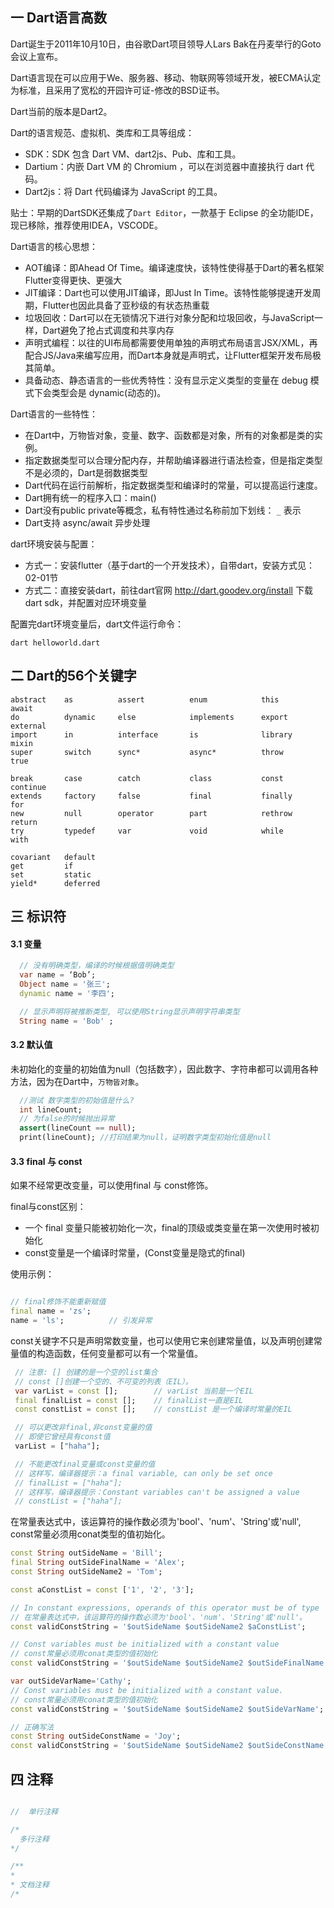 ## 一 Dart语言高数

Dart诞生于2011年10月10日，由谷歌Dart项目领导人Lars Bak在丹麦举行的Goto会议上宣布。  

Dart语言现在可以应用于We、服务器、移动、物联网等领域开发，被ECMA认定为标准，且采用了宽松的开园许可证-修改的BSD证书。  

Dart当前的版本是Dart2。  

Dart的语言规范、虚拟机、类库和工具等组成：
- SDK：SDK 包含 Dart VM、dart2js、Pub、库和工具。
- Dartium：内嵌 Dart VM 的 Chromium ，可以在浏览器中直接执行 dart 代码。
- Dart2js：将 Dart 代码编译为 JavaScript 的工具。

贴士：早期的DartSDK还集成了`Dart Editor`，一款基于 Eclipse 的全功能IDE，现已移除，推荐使用IDEA，VSCODE。 

Dart语言的核心思想：
- AOT编译：即Ahead Of Time。编译速度快，该特性使得基于Dart的著名框架Flutter变得更快、更强大
- JIT编译：Dart也可以使用JIT编译，即Just In Time。该特性能够提速开发周期，Flutter也因此具备了亚秒级的有状态热重载
- 垃圾回收：Dart可以在无锁情况下进行对象分配和垃圾回收，与JavaScript一样，Dart避免了抢占式调度和共享内存
- 声明式编程：以往的UI布局都需要使用单独的声明式布局语言JSX/XML，再配合JS/Java来编写应用，而Dart本身就是声明式，让Flutter框架开发布局极其简单。
- 具备动态、静态语言的一些优秀特性：没有显示定义类型的变量在 debug 模式下会类型会是 dynamic(动态的)。

Dart语言的一些特性：
- 在Dart中，万物皆对象，变量、数字、函数都是对象，所有的对象都是类的实例。
- 指定数据类型可以合理分配内存，并帮助编译器进行语法检查，但是指定类型不是必须的，Dart是弱数据类型
- Dart代码在运行前解析，指定数据类型和编译时的常量，可以提高运行速度。
- Dart拥有统一的程序入口：main()
- Dart没有public private等概念，私有特性通过名称前加下划线： `_` 表示
- Dart支持 async/await 异步处理


dart环境安装与配置：
- 方式一：安装flutter（基于dart的一个开发技术），自带dart，安装方式见：02-01节
- 方式二：直接安装dart，前往dart官网 http://dart.goodev.org/install 下载dart sdk，并配置对应环境变量

配置完dart环境变量后，dart文件运行命令：
```
dart helloworld.dart
```

## 二 Dart的56个关键字

```
abstract    as          assert          enum            this            await
do          dynamic     else            implements      export          external
import      in          interface       is              library         mixin
super       switch      sync*           async*          throw           true

break       case        catch           class           const           continue
extends     factory     false           final           finally         for
new         null        operator        part            rethrow         return
try         typedef     var             void            while           with

covariant   default
get         if
set         static
yield*      deferred
```

## 三 标识符

#### 3.1 变量

```dart
  // 没有明确类型，编译的时候根据值明确类型
  var name = ‘Bob’; 
  Object name = '张三';
  dynamic name = '李四';

  // 显示声明将被推断类型, 可以使用String显示声明字符串类型
  String name = 'Bob' ;
  ```

#### 3.2 默认值

未初始化的变量的初始值为null（包括数字），因此数字、字符串都可以调用各种方法，因为在Dart中，`万物皆对象`。

```dart
  //测试 数字类型的初始值是什么?
  int lineCount;
  // 为false的时候抛出异常
  assert(lineCount == null);
  print(lineCount); //打印结果为null，证明数字类型初始化值是null
  ```

#### 3.3 final 与 const

如果不经常更改变量，可以使用final 与 const修饰。  

final与const区别：
- 一个 final 变量只能被初始化一次，final的顶级或类变量在第一次使用时被初始化
- const变量是一个编译时常量，(Const变量是隐式的final)

使用示例：
```dart

// final修饰不能重新赋值
final name = 'zs';
name = 'ls';          // 引发异常

```

const关键字不只是声明常数变量，也可以使用它来创建常量值，以及声明创建常量值的构造函数，任何变量都可以有一个常量值。  
```dart
 // 注意: [] 创建的是一个空的list集合
 // const []创建一个空的、不可变的列表（EIL）。
 var varList = const [];        // varList 当前是一个EIL
 final finalList = const [];    // finalList一直是EIL
 const constList = const [];    // constList 是一个编译时常量的EIL

 // 可以更改非final,非const变量的值
 // 即使它曾经具有const值
 varList = ["haha"];

 // 不能更改final变量或const变量的值
 // 这样写，编译器提示：a final variable, can only be set once
 // finalList = ["haha"];
 // 这样写，编译器提示：Constant variables can't be assigned a value  
 // constList = ["haha"];

```

在常量表达式中，该运算符的操作数必须为'bool'、'num'、'String'或'null', const常量必须用conat类型的值初始化。  

```dart
const String outSideName = 'Bill';
final String outSideFinalName = 'Alex';
const String outSideName2 = 'Tom';

const aConstList = const ['1', '2', '3'];

// In constant expressions, operands of this operator must be of type 'bool', 'num', 'String' or 'null'
// 在常量表达式中，该运算符的操作数必须为'bool'、'num'、'String'或'null'。
const validConstString = '$outSideName $outSideName2 $aConstList';

// Const variables must be initialized with a constant value
// const常量必须用conat类型的值初始化
const validConstString = '$outSideName $outSideName2 $outSideFinalName';

var outSideVarName='Cathy';
// Const variables must be initialized with a constant value.
// const常量必须用conat类型的值初始化
const validConstString = '$outSideName $outSideName2 $outSideVarName';

// 正确写法
const String outSideConstName = 'Joy';
const validConstString = '$outSideName $outSideName2 $outSideConstName';

```

## 四 注释

```dart

//  单行注释

/*
  多行注释
*/

/**
*
* 文档注释
/*
```

